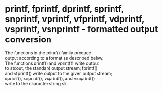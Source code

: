# printf, fprintf, dprintf, sprintf, snprintf, vprintf, vfprintf, vdprintf, vsprintf, vsnprintf - formatted output conversion

The  functions in the printf() family produce  
output according to a format as described below.  
The functions printf() and vprintf() write output  
to stdout, the standard output stream; fprintf()  
and vfprintf() write output to the given output stream;  
sprintf(), snprintf(), vsprintf(), and vsnprintf()  
write to the character string str.  
